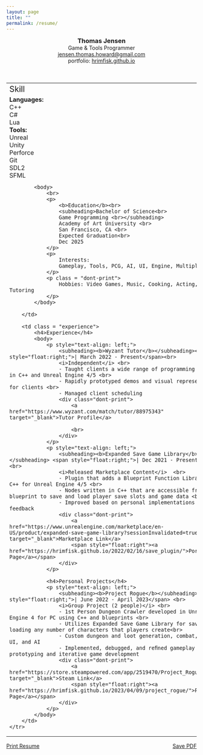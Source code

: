 ```yaml
---
layout: page
title: ""
permalink: /resume/
---
```


<!--<object data="/assets/resume.pdf" width="100%" height="600"></object>-->
<style>
h3
{
    margin: 0px;
}
h4
{
    text-align: center;
}
.skill
{
    font-size: 16pt;
    margin-bottom: 5px;
}
table.skill
{
    border: 0px solid black;
}
td.experience
{
    padding-left: 10px;
}
table, th, td {
    border: 0px solid black;
    vertical-align: top;
}
subheading
{
}
name
{
    font-size: 18pt;
}
</style>
<center>
<h3>Thomas Jensen</h3>
Game & Tools Programmer
<br>
<a href="mailto: jensen.thomas.howard@gmail.com">jensen.thomas.howard@gmail.com</a>
<br>
portfolio: <a href="https://hrimfisk.github.io/">hrimfisk.github.io</a>
<br>
<br>
<br>
</center>
<!--
<p style="text-align: left">
    <name>Thomas Jensen</name>
    <span style="float: right">
        
    </span>
<br>
    Game & Tools Programmer
    <span style="float: right">    
        
    </span>
</p>
-->

<table style="width:100%">
    <tr>
        <td style="width: 26%; border-right: 1px solid green"> <!-- 35 is the minimum for the left column. it will not shrink any more -->
            <div class="skill">Skill</div>
            <subheading><b>Languages:</b></subheading> <br>
            C++ <br>
            C# <br>
            Lua <br>
            <subheading><b>Tools:</b></subheading> <br>
            Unreal <br> 
            Unity <br>
            Perforce <br>
            Git <br>
            SDL2 <br>
            SFML <br>

            <body>
                <br>
                <p>
                    <b>Education</b><br>
                    <subheading>Bachelor of Science<br>
                    Game Programming <br></subheading>
                    Academy of Art University <br>
                    San Francisco, CA <br>
                    Expected Graduation<br>
                    Dec 2025
                </p>
                <p> 
                    Interests:
                    Gameplay, Tools, PCG, AI, UI, Engine, Multiplayer
                </p>
                <p class = "dont-print">
                    Hobbies: Video Games, Music, Cooking, Acting, Movies, Tutoring
                </p>
            </body>
        
        </td>

        <td class = "experience">
            <h4>Experience</h4>
            <body>
                <p style="text-align: left;">
                    <subheading><b>Wyzant Tutor</b></subheading><span style="float:right;">| March 2022 - Present</span><br>
                    <i>Independent</i> <br>
                    - Taught clients a wide range of programming concepts in C++ and Unreal Engine 4/5 <br>
                    - Rapidly prototyped demos and visual representations for clients <br>
                    - Managed client scheduling
                    <div class="dont-print">
                        <a href="https://www.wyzant.com/match/tutor/88975343" target="_blank">Tutor Profile</a>

                        <br>
                    </div>
                </p>
                <p style="text-align: left;">
                    <subheading><b>Expanded Save Game Library</b></subheading> <span style="float:right;">| Dec 2021 - Present</span> <br>
                    <i>Released Marketplace Content</i>  <br>
                    - Plugin that adds a Blueprint Function Library in C++ for Unreal Engine 4/5 <br>
                    - Nodes written in C++ that are accessible from any blueprint to save and load player save slots and game data <br>
                    - Improved based on personal implementations and user feedback
                    <div class="dont-print">
                        <a href="https://www.unrealengine.com/marketplace/en-US/product/expanded-save-game-library?sessionInvalidated=true" target="_blank">Marketplace Link</a>
                        <span style="float:right"><a href="https://hrimfisk.github.io/2022/02/16/save_plugin/">Portfolio Page</a></span>
                    </div>
                </p>

                <h4>Personal Projects</h4>
                <p style="text-align: left;">
                    <subheading><b>Project Rogue</b></subheading> <span style="float:right;">| June 2022 - April 2023</span> <br>
                    <i>Group Project (2 people)</i> <br>
                    - 1st Person Dungeon Crawler developed in Unreal Engine 4 for PC using C++ and blueprints <br>
                    - Utilizes Expanded Save Game Library for saving and loading any number of characters that players create<br>
                    - Custom dungeon and loot generation, combat, spells, UI, and AI
                    - Implemented, debugged, and reﬁned gameplay through prototyping and iterative game development
                    <div class="dont-print">
                        <a href="https://store.steampowered.com/app/2519470/Project_Rogue/" target="_blank">Steam Link</a>
                        <span style="float:right"><a href="https://hrimfisk.github.io/2023/04/09/project_rogue/">Portfolio Page</a></span>
                    </div>
                </p>
            </body>
        </td>
    </tr>
</table>

<div class="dont-print">
    <p>
        <a href="javascript:window.print();">Print Resume</a>
        <span style="float: right">
            <a href="/assets/Resume.pdf" download>
                    Save PDF
            </a>
        </span>
    </p>
</div>